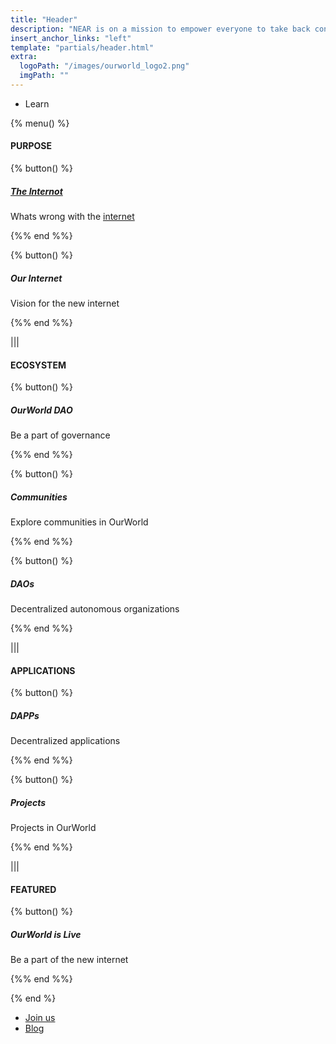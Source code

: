 ```yaml
---
title: "Header"
description: "NEAR is on a mission to empower everyone to take back control of their money, their data, and their identity. Join us."
insert_anchor_links: "left"
template: "partials/header.html"
extra:
  logoPath: "/images/ourworld_logo2.png"
  imgPath: ""
---
```


- Learn

{% menu() %}

#### PURPOSE

{% button() %}

##### [The Internot](/apage)

Whats wrong with the [internet](/apage)

{%% end %%}

{% button() %}

##### Our Internet

Vision for the new internet

{%% end %%}

|||

#### ECOSYSTEM

{% button() %}

##### OurWorld DAO

Be a part of governance

{%% end %%}

{% button() %}

##### Communities

Explore communities in OurWorld

{%% end %%}

{% button() %}

##### DAOs

Decentralized autonomous organizations

{%% end %%}

|||

#### APPLICATIONS

{% button() %}

##### DAPPs

Decentralized applications

{%% end %%}

{% button() %}

##### Projects

Projects in OurWorld

{%% end %%}

|||

#### FEATURED

{% button() %}

##### OurWorld is Live

Be a part of the new internet

{%% end %%}

{% end %}

- [Join us]("/join-us")
- [Blog]("/blog")
